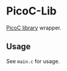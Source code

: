 # PicoC-Lib

[PicoC library](https://github.com/zsaleeba/picoc) wrapper.

## Usage

See `main.c` for usage.
